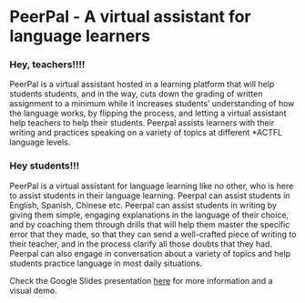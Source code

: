 # PeerPal - A virtual assistant for language learners

### Hey, teachers!!!!

PeerPal  is a virtual assistant hosted in a learning platform that will help students students, and in the way, cuts down the grading of written assignment to a minimum while it increases students’ understanding of how the language works, by flipping the process, and letting a virtual assistant help teachers to help their students. Peerpal assists learners with their writing and practices speaking on a variety of topics at different *ACTFL language levels.

### Hey students!!!

PeerPal is a virtual assistant for language learning like no other, who is here to assist students in their language learning. Peerpal can assist students in English, Spanish, Chinese etc. Peerpal can assist students in writing by giving them simple, engaging explanations in the language of their choice, and by coaching them through drills that will help them master the specific error that they made, so that they can send a well-crafted piece of writing to their teacher, and in the process clarify all those doubts that they had. Peerpal can also engage in conversation about a variety of topics and help students practice language in most daily situations.

Check the Google Slides presentation [here](https://docs.google.com/presentation/d/1QMQe_QlQyCg1yVMLj5XHFXOHsrVMXz72Vs6kv3c2kVU/edit?usp=sharing) for more information and a visual demo.
